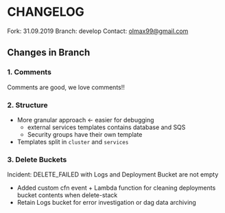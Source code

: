 # CHANGELOG

Fork: 31.09.2019
Branch: develop
Contact: olmax99@gmail.com

## Changes in Branch

### 1. Comments

Comments are good, we love comments!!

### 2. Structure

- More granular approach <- easier for debugging
  * external services templates contains database and SQS
  * Security groups have their own template 
- Templates split in `cluster` and `services`

### 3. Delete Buckets

Incident: DELETE_FAILED with Logs and Deployment Bucket are not empty

- Added custom cfn event + Lambda function for cleaning deployments bucket contents when delete-stack
- Retain Logs bucket for error investigation or dag data archiving




 